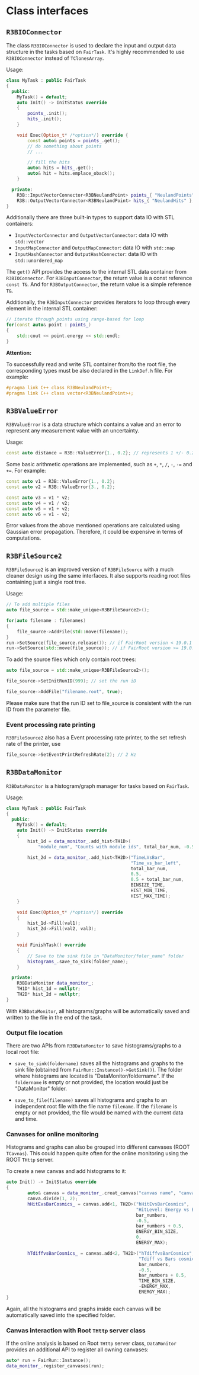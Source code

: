 # Class interfaces

## `R3BIOConnector`

The class `R3BIOConnector` is used to declare the input and output data structure in the tasks based on `FairTask`. It's highly recommended to use `R3BIOConnector` instead of `TClonesArray`.

Usage:

```c++
class MyTask : public FairTask
{
  public:
    MyTask() = default;
    auto Init() -> InitStatus override
    {
        points_.init();
        hits_.init();
    }

    void Exec(Option_t* /*option*/) override {
        const auto& points = points_.get();
        // do something about points
        // ...

        // fill the hits
        auto& hits = hits_.get();
        auto& hit = hits.emplace_oback();
    }

  private:
    R3B::InputVectorConnector<R3BNeulandPoint> points_{ "NeulandPoints" };
    R3B::OutputVectorConnector<R3BNeulandPoint> hits_{ "NeulandHits" };
}
```

Additionally there are three built-in types to support data IO with STL containers:

- `InputVectorConnector` and `OutputVectorConnector`: data IO with `std::vector`
- `InputMapConnector` and `OutputMapConnector`: data IO with `std::map`
- `InputHashConnector` and `OutputHashConnector`: data IO with `std::unordered_map`

The `get()` API provides the access to the internal STL data container from `R3BIOConnector`. For `R3BInputConnector`, the return value is a const reference `const T&`. And for `R3BOutputConnector`, the return value is a simple reference `T&`.

Additionally, the `R3BInputConnector` provides iterators to loop through every element in the internal STL container:
```c++
// iterate through points using range-based for loop
for(const auto& point : points_)
{
    std::cout << point.energy << std::endl;
}
```

**Attention:**

To successfully read and write STL container from/to the root file, the corresponding types must be also declared in the `LinkDef.h` file. For example:

```c++
#pragma link C++ class R3BNeulandPoint+;
#pragma link C++ class vector<R3BNeulandPoint>+;
```


## `R3BValueError`

`R3BValueError` is a data structure which contains a value and an error to represent any measurement value with an uncertainty. 

Usage:
```c++
const auto distance = R3B::ValueError{1., 0.2}; // represents 1 +/- 0.2
```

Some basic arithmetic operations are implemented, such as `+`, `*`, `/`, `-`, `-=` and `+=`. For example:

```c++
const auto v1 = R3B::ValueError{1., 0.2};
const auto v2 = R3B::ValueError{3., 0.2};

const auto v3 = v1 * v2;
const auto v4 = v1 / v2;
const auto v5 = v1 + v2;
const auto v6 = v1 - v2;
```
Error values from the above mentioned operations are calculated using Gaussian error propagation. Therefore, it could be expensive in terms of computations.

## `R3BFileSource2`

`R3BFileSource2` is an improved version of `R3BFileSource` with a much cleaner design using the same interfaces. It also supports reading root files containing just a single root tree.

Usage:
```c++
// To add multiple files
auto file_source = std::make_unique<R3BFileSource2>();

for(auto filename : filenames)
{
    file_source->AddFile(std::move(filename));
}
run->SetSource(file_source.release()); // if FairRoot version < 19.0.1
run->SetSource(std::move(file_source)); // if FairRoot version >= 19.0.1
```
To add the source files which only contain root trees:
```c++
auto file_source = std::make_unique<R3BFileSource2>();

file_source->SetInitRunID(999); // set the run iD

file_source->AddFile("filename.root", true);
```
Please make sure that the run ID set to file_source is consistent with the run ID from the parameter file.

### Event processing rate printing

`R3BFileSource2` also has a Event processing rate printer, to the set refresh rate of the printer, use

```c++
file_source->SetEventPrintRefreshRate(2); // 2 Hz
```

## `R3BDataMonitor`

`R3BDataMonitor` is a histogram/graph manager for tasks based on `FairTask`.

Usage:
```c++
class MyTask : public FairTask
{
  public:
    MyTask() = default;
    auto Init() -> InitStatus override
    {
        hist_1d = data_monitor_.add_hist<TH1D>(
            "module_num", "Counts with module ids", total_bar_num, -0.5, total_bar_num + 0.5);

        hist_2d = data_monitor_.add_hist<TH2D>("TimeLVsBar",
                                               "Time_vs_bar_left",
                                               total_bar_num,
                                               0.5,
                                               0.5 + total_bar_num,
                                               BINSIZE_TIME,
                                               HIST_MIN_TIME,
                                               HIST_MAX_TIME);
    }

    void Exec(Option_t* /*option*/) override
    {
        hist_1d->Fill(val1);
        hist_2d->Fill(val2, val3);
    }

    void FinishTask() override
    {
        // Save to the sink file in "DataMonitor/foler_name" folder
        histograms_.save_to_sink(folder_name);
    }

  private:
    R3BDataMonitor data_monitor_;
    TH1D* hist_1d = nullptr;
    TH2D* hist_2d = nullptr;
}
```
With `R3BDataMonitor`, all histograms/graphs will be automatically saved and written to the file in the end of the task.

### Output file location

There are two APIs from `R3BDataMonitor` to save histograms/graphs to a local root file:

- `save_to_sink(foldername)`
  saves all the histograms and graphs to the sink file (obtained from `FairRun::Instance()->GetSink()`). The folder where histograms are located is "DataMonitor/foldername". If the `foldername` is empty or not provided, the location would just be "DataMonitor" folder.

- `save_to_file(filename)`
  saves all histograms and graphs to an independent root file with the file name `filename`. If the `filename` is empty or not provided, the file would be named with the current data and time.

### Canvases for online monitoring

Histograms and graphs can also be grouped into different canvases (ROOT `TCavnas`). This could happen quite often for the online monitoring using the ROOT `THttp` server.

To create a new canvas and add histograms to it:

```c++
auto Init() -> InitStatus override
{
        auto& canvas = data_monitor_.creat_canvas("canvas name", "canvas title", x, y, a, b);
        canva.divide(1, 2);
        hHitEvsBarCosmics_ = canvas.add<1, TH2D>("hHitEvsBarCosmics",
                                                 "HitLevel: Energy vs Bars cosmics",
                                                 bar_numbers,
                                                 -0.5,
                                                 bar_numbers + 0.5,
                                                 ENERGY_BIN_SIZE,
                                                 0,
                                                 ENERGY_MAX);

        hTdiffvsBarCosmics_ = canvas.add<2, TH2D>("hTdiffvsBarCosmics",
                                                  "Tdiff vs Bars cosmics",
                                                  bar_numbers,
                                                  -0.5,
                                                  bar_numbers + 0.5,
                                                  TIME_BIN_SIZE,
                                                  -ENERGY_MAX,
                                                  ENERGY_MAX);
}
```
Again, all the histograms and graphs inside each canvas will be automatically saved into the specified folder.

### Canvas interaction with Root `THttp` server class

If the online analysis is based on Root `THttp` server class, `DataMonitor` provides an additional API to register all owning canvases:

```c++
auto* run = FairRun::Instance();
data_monitor_.register_canvases(run);
```

